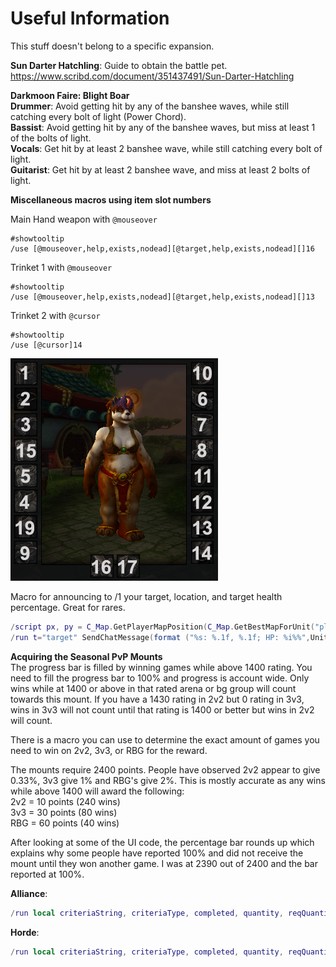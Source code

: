 # Useful Information
This stuff doesn't belong to a specific expansion.

**Sun Darter Hatchling**: Guide to obtain the battle pet.<br/>
<https://www.scribd.com/document/351437491/Sun-Darter-Hatchling>

**__Darkmoon Faire:  Blight Boar__**<br/>
**Drummer**:  Avoid getting hit by any of the banshee waves, while still catching every bolt of light (Power Chord).<br/>
**Bassist**:  Avoid getting hit by any of the banshee waves, but miss at least 1 of the bolts of light.<br/>
**Vocals**:  Get hit by at least 2 banshee wave, while still catching every bolt of light.<br/>
**Guitarist**:  Get hit by at least 2 banshee wave, and miss at least 2 bolts of light.<br/>

**Miscellaneous macros using item slot numbers**

Main Hand weapon with `@mouseover`
```
#showtooltip
/use [@mouseover,help,exists,nodead][@target,help,exists,nodead][]16
```

Trinket 1 with `@mouseover`
```
#showtooltip
/use [@mouseover,help,exists,nodead][@target,help,exists,nodead][]13
```

Trinket 2 with `@cursor`
```
#showtooltip
/use [@cursor]14
```
<img src="item-slots.png">

Macro for announcing to /1 your target, location, and target health percentage.  Great for rares.
```Lua
/script px, py = C_Map.GetPlayerMapPosition(C_Map.GetBestMapForUnit("player"), "player"):GetXY()
/run t="target" SendChatMessage(format ("%s: %.1f, %.1f; HP: %i%%",UnitName(t),px*100,py*100,(UnitHealth(t)/UnitHealthMax(t)*100)),  "CHANNEL", nil, 1);
```

**Acquiring the Seasonal PvP Mounts** <br/>
The progress bar is filled by winning games while above 1400 rating. You need to fill the progress bar to 100% and progress is account wide. Only wins while at 1400 or above in that rated arena or bg group will count towards this mount. If you have a 1430 rating in 2v2 but 0 rating in 3v3, wins in 3v3 will not count until that rating is 1400 or better but wins in 2v2 will count.

There is a macro you can use to determine the exact amount of games you need to win on 2v2, 3v3, or RBG for the reward.

The mounts require 2400 points. People have observed 2v2 appear to give 0.33%, 3v3 give 1% and RBG's give 2%.
This is mostly accurate as any wins while above 1400 will award the following:<br/>
2v2 = 10 points (240 wins)<br/>
3v3 = 30 points (80 wins)<br/>
RBG = 60 points (40 wins)<br/>

After looking at some of the UI code, the percentage bar rounds up which explains why some people have reported 100% and did not receive the mount until they won another game. I was at 2390 out of 2400 and the bar reported at 100%.

**Alliance**:
```lua
/run local criteriaString, criteriaType, completed, quantity, reqQuantity, charName, flags, assetID, quantityString = GetAchievementCriteriaInfo(13137, 1); print('Progress:' ,quantity,' out of ',reqQuantity)
```
**Horde**:
```lua
/run local criteriaString, criteriaType, completed, quantity, reqQuantity, charName, flags, assetID, quantityString = GetAchievementCriteriaInfo(13136, 1); print('Progress:' ,quantity,' out of ',reqQuantity)
```
